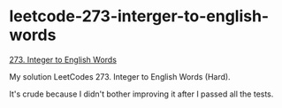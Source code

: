 # leetcode-273-interger-to-english-words

[273. Integer to English Words](https://leetcode.com/problems/integer-to-english-words/?envType=daily-question&envId=2024-08-07)

My solution LeetCodes 273. Integer to English Words (Hard).

It's crude because I didn't bother improving it after I passed all the tests.
